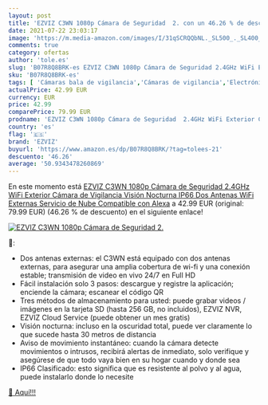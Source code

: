 ```yaml
---
layout: post
title: 'EZVIZ C3WN 1080p Cámara de Seguridad  2. con un 46.26 % de descuento'
date: 2021-07-22 23:03:17
image: 'https://m.media-amazon.com/images/I/31qSCRQQbNL._SL500_._SL400_.jpg'
comments: true
category: ofertas
author: 'tole.es'
slug: 'B07R8Q8BRK-es EZVIZ C3WN 1080p Cámara de Seguridad 2.4GHz WiFi Exterior...'
sku: 'B07R8Q8BRK-es'
tags: [ 'Cámaras bala de vigilancia','Cámaras de vigilancia','Electrónica','Fotografía y videocámaras','alexa','ezviz', ]
actualPrice: 42.99 EUR
currency: EUR
price: 42.99
comparePrice: 79.99 EUR
prodname: 'EZVIZ C3WN 1080p Cámara de Seguridad  2.4GHz WiFi Exterior Cámara de Vigilancia  Visión Nocturna  IP66  Dos Antenas WiFi Externas  Servicio de Nube  Compatible con Alexa'
country: 'es'
flag: '🇪🇸'
brand: 'EZVIZ'
buyurl: 'https://www.amazon.es/dp/B07R8Q8BRK/?tag=tolees-21'
descuento: '46.26'
average: '50.9343478260869'
---
```


En este momento está [EZVIZ C3WN 1080p Cámara de Seguridad  2.4GHz WiFi Exterior Cámara de Vigilancia  Visión Nocturna  IP66  Dos Antenas WiFi Externas  Servicio de Nube  Compatible con Alexa](https://www.amazon.es/dp/B07R8Q8BRK/?tag=tolees-21) a 42.99 EUR (original: 79.99 EUR) (46.26 %  de descuento) en el siguiente enlace!

[![EZVIZ C3WN 1080p Cámara de Seguridad  2.](https://m.media-amazon.com/images/I/31qSCRQQbNL._SL500_._SL400_.jpg)](https://www.amazon.es/dp/B07R8Q8BRK/?tag=tolees-21)

🔎:

- Dos antenas externas: el C3WN está equipado con dos antenas externas, para asegurar una amplia cobertura de wi-fi y una conexión estable; transmisión de video en vivo 24/7 en Full HD
- Fácil instalación solo 3 pasos: descargue y registre la aplicación; enciende la cámara; escanear el código QR
- Tres métodos de almacenamiento para usted: puede grabar videos / imágenes en la tarjeta SD (hasta 256 GB, no incluidos), EZVIZ NVR, EZVIZ Cloud Service (puede obtener un mes gratis)
- Visión nocturna: incluso en la oscuridad total, puede ver claramente lo que sucede hasta 30 metros de distancia
- Aviso de movimiento instantáneo: cuando la cámara detecte movimientos o intrusos, recibirá alertas de inmediato, solo verifique y asegúrese de que todo vaya bien en su hogar cuando y donde sea
- IP66 Clasificado: esto significa que es resistente al polvo y al agua, puede instalarlo donde lo necesite

[🛒 Aquí!!!](https://www.amazon.es/dp/B07R8Q8BRK/?tag=tolees-21)
